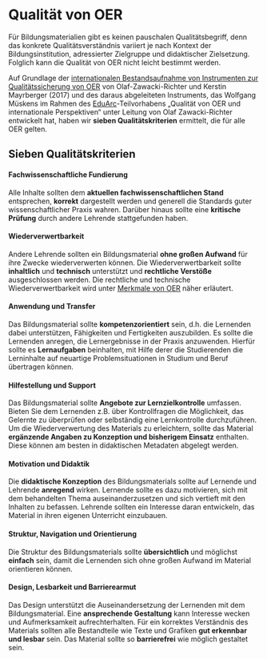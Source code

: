 # Qualität von OER

Für Bildungsmaterialien gibt es keinen pauschalen Qualitätsbegriff, denn das konkrete Qualitätsverständnis variiert je nach Kontext der Bildungsinstitution, adressierter Zielgruppe und didaktischer Zielsetzung. Folglich kann die Qualität von OER nicht leicht bestimmt werden.

Auf Grundlage der [internationalen Bestandsaufnahme von Instrumenten zur Qualitätssicherung von OER](https://www.synergie.uni-hamburg.de/media/sonderbaende/qualitaet-von-oer-2017.pdf) von Olaf-Zawacki-Richter und Kerstin Mayrberger (2017) und des daraus abgeleiteten Instruments, das Wolfgang Müskens im Rahmen des [EduArc](https://learninglab.uni-due.de/forschung/projekte/eduarc-digitale-bildungsarchitekturen)-Teilvorhabens „Qualität von OER und internationale Perspektiven“ unter Leitung von Olaf Zawacki-Richter entwickelt hat, haben wir <b>sieben Qualitätskriterien</b> ermittelt, die für alle OER gelten.

## Sieben Qualitätskriterien

#### Fachwissenschaftliche Fundierung

Alle Inhalte sollten dem <b>aktuellen fachwissenschaftlichen Stand</b> entsprechen, <b>korrekt</b> dargestellt werden und generell die Standards guter wissenschaftlicher Praxis wahren. Darüber hinaus sollte eine <b>kritische Prüfung</b> durch andere Lehrende stattgefunden haben.

#### Wiederverwertbarkeit 

Andere Lehrende sollten ein Bildungsmaterial <b>ohne großen Aufwand</b> für ihre Zwecke wiederverwerten können. Die Wiederverwertbarkeit sollte <b>inhaltlich</b> und <b>technisch</b> unterstützt und <b>rechtliche Verstöße</b> ausgeschlossen werden. Die rechtliche und technische Wiederverwertbarkeit wird unter <u>[Merkmale von OER](merkmale.md)</u> näher erläutert.

#### Anwendung und Transfer

Das Bildungsmaterial sollte <b>kompetenzorientiert</b> sein, d.h. die Lernenden dabei unterstützen, Fähigkeiten und Fertigkeiten auszubilden.
Es sollte die Lernenden anregen, die Lernergebnisse in der Praxis anzuwenden. Hierfür sollte es <b>Lernaufgaben</b> beinhalten, mit Hilfe derer die Studierenden die Lerninhalte auf neuartige Problemsituationen in Studium und Beruf übertragen können.

#### Hilfestellung und Support

Das Bildungsmaterial sollte <b>Angebote zur Lernzielkontrolle</b> umfassen. Bieten Sie dem Lernenden z.B. über Kontrollfragen die Möglichkeit, das Gelernte zu überprüfen oder selbständig eine Lernkontrolle durchzuführen. Um die Wiederverwertung des Materials zu erleichtern, sollte das Material <b>ergänzende Angaben zu Konzeption und bisherigem Einsatz</b> enthalten. Diese können am besten in didaktischen Metadaten abgelegt werden.

#### Motivation und Didaktik

Die <b>didaktische Konzeption</b> des Bildungsmaterials sollte auf Lernende und Lehrende <b>anregend</b> wirken. Lernende sollte es dazu motivieren, sich mit dem behandelten Thema auseinanderzusetzen und sich vertieft mit den Inhalten zu befassen. Lehrende sollten ein Interesse daran entwickeln, das Material in ihren eigenen Unterricht einzubauen.

#### Struktur, Navigation und Orientierung

Die Struktur des Bildungsmaterials sollte <b>übersichtlich</b> und möglichst <b>einfach</b> sein, damit die Lernenden sich ohne großen Aufwand im Material orientieren können.

#### Design, Lesbarkeit und Barrierearmut

Das Design unterstützt die Auseinandersetzung der Lernenden mit dem Bildungsmaterial. Eine <b>ansprechende Gestaltung</b> kann Interesse wecken und Aufmerksamkeit aufrechterhalten. Für ein korrektes Verständnis des Materials sollten alle Bestandteile wie Texte und Grafiken <b>gut erkennbar und lesbar</b> sein. Das Material sollte so <b>barrierefrei</b> wie möglich gestaltet sein.
